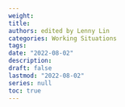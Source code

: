 ```yaml
---
weight: 
title: 
authors: edited by Lenny Lin
categories: Working Situations
tags: 
date: "2022-08-02"
description: 
draft: false
lastmod: "2022-08-02"
series: null
toc: true
---
```



